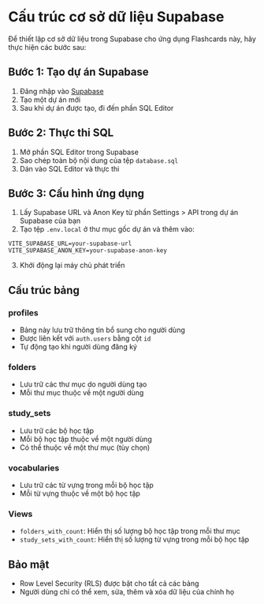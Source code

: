 
# Cấu trúc cơ sở dữ liệu Supabase

Để thiết lập cơ sở dữ liệu trong Supabase cho ứng dụng Flashcards này, hãy thực hiện các bước sau:

## Bước 1: Tạo dự án Supabase
1. Đăng nhập vào [Supabase](https://supabase.com)
2. Tạo một dự án mới
3. Sau khi dự án được tạo, đi đến phần SQL Editor

## Bước 2: Thực thi SQL
1. Mở phần SQL Editor trong Supabase
2. Sao chép toàn bộ nội dung của tệp `database.sql` 
3. Dán vào SQL Editor và thực thi

## Bước 3: Cấu hình ứng dụng
1. Lấy Supabase URL và Anon Key từ phần Settings > API trong dự án Supabase của bạn
2. Tạo tệp `.env.local` ở thư mục gốc dự án và thêm vào:
```
VITE_SUPABASE_URL=your-supabase-url
VITE_SUPABASE_ANON_KEY=your-supabase-anon-key
```
3. Khởi động lại máy chủ phát triển

## Cấu trúc bảng

### profiles
- Bảng này lưu trữ thông tin bổ sung cho người dùng
- Được liên kết với `auth.users` bằng cột `id`
- Tự động tạo khi người dùng đăng ký

### folders
- Lưu trữ các thư mục do người dùng tạo
- Mỗi thư mục thuộc về một người dùng

### study_sets
- Lưu trữ các bộ học tập
- Mỗi bộ học tập thuộc về một người dùng
- Có thể thuộc về một thư mục (tùy chọn)

### vocabularies
- Lưu trữ các từ vựng trong mỗi bộ học tập
- Mỗi từ vựng thuộc về một bộ học tập

### Views
- `folders_with_count`: Hiển thị số lượng bộ học tập trong mỗi thư mục
- `study_sets_with_count`: Hiển thị số lượng từ vựng trong mỗi bộ học tập

## Bảo mật
- Row Level Security (RLS) được bật cho tất cả các bảng
- Người dùng chỉ có thể xem, sửa, thêm và xóa dữ liệu của chính họ
